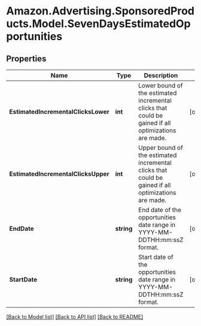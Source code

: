 # Amazon.Advertising.SponsoredProducts.Model.SevenDaysEstimatedOpportunities

## Properties

Name | Type | Description | Notes
------------ | ------------- | ------------- | -------------
**EstimatedIncrementalClicksLower** | **int** | Lower bound of the estimated incremental clicks that could be gained if all optimizations are made. | [optional] 
**EstimatedIncrementalClicksUpper** | **int** | Upper bound of the estimated incremental clicks that could be gained if all optimizations are made. | [optional] 
**EndDate** | **string** | End date of the opportunities date range in YYYY-MM-DDTHH:mm:ssZ format. | [optional] 
**StartDate** | **string** | Start date of the opportunities date range in YYYY-MM-DDTHH:mm:ssZ format. | [optional] 

[[Back to Model list]](../README.md#documentation-for-models) [[Back to API list]](../README.md#documentation-for-api-endpoints) [[Back to README]](../README.md)

